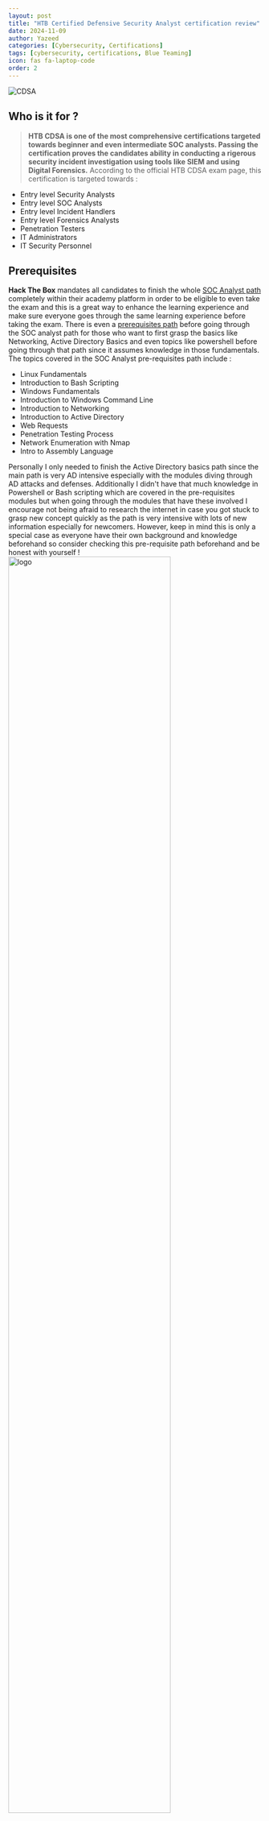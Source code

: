 ```yaml
---
layout: post
title: "HTB Certified Defensive Security Analyst certification review"
date: 2024-11-09
author: Yazeed
categories: [Cybersecurity, Certifications]
tags: [cybersecurity, certifications, Blue Teaming]
icon: fas fa-laptop-code
order: 2
---
```

<img src="/assets/img/HTB_CDSA.png" alt="CDSA">

## Who is it for ?
> **HTB CDSA is one of the most comprehensive certifications targeted towards beginner and even intermediate SOC analysts. Passing the certification proves the candidates ability in conducting a rigerous security incident investigation using tools like SIEM and using Digital Forensics.**
According to the official HTB CDSA exam page, this certification is targeted towards :
- Entry level Security Analysts
- Entry level SOC Analysts
- Entry level Incident Handlers
- Entry level Forensics Analysts
- Penetration Testers
- IT Administrators
- IT Security Personnel

## Prerequisites
**Hack The Box** mandates all candidates to finish the whole <a target="_blank" href="https://academy.hackthebox.com/path/preview/soc-analyst">SOC Analyst path</a> completely within their academy platform in order to be eligible to even take the exam and this is a great way to enhance the learning experience and make sure everyone goes through the same learning experience before taking the exam. There is even a <a href="https://academy.hackthebox.com/path/preview/soc-analyst-prerequisites" target="_blank">prerequisites path</a> before going through the SOC analyst path for those who want to first grasp the basics like Networking, Active Directory Basics and even topics like powershell before going through that path since it assumes knowledge in those fundamentals. The topics covered in the SOC Analyst pre-requisites path include :
- Linux Fundamentals
- Introduction to Bash Scripting
- Windows Fundamentals
- Introduction to Windows Command Line
- Introduction to Networking
- Introduction to Active Directory
- Web Requests
- Penetration Testing Process
- Network Enumeration with Nmap
- Intro to Assembly Language

Personally I only needed to finish the Active Directory basics path since the main path is very AD intensive especially with the modules diving through AD attacks and defenses. Additionally I didn't have that much knowledge in Powershell or Bash scripting which are covered in the pre-requisites modules but when going through the modules that have these involved I encourage not being afraid to research the internet in case you got stuck to grasp new concept quickly as the path is very intensive with lots of new information especially for newcomers. However, keep in mind this is only a special case as everyone have their own background and knowledge beforehand so consider checking this pre-requisite path beforehand and be honest with yourself !
<img src="https://academy.hackthebox.com/storage/paths/390/logo.png" width="80%" alt="logo">

## Exam Prep ...
> <samp> Spoiler alert .... TAKE NOTES ! </samp>

I started going through the SOC Analyst path as someone who haven't done much blue teaming activities since this is my very first blue teaming certification. The path took me roughly about 7 months to finish due to being busy with college and internships but I'd say it's possible to finish in roughly 3 months if anyone dedicates about 20 hours per week consistently. Most important part if writing precise notes so you can come back to later even if its months after. I personally used **Notion** for note taking and I heavily recommend it. 

The main path covers the following topics :
- Incident Handling Process
- Security Monitoring & SIEM Fundamentals
- Windows Event Logs & Finding Evil
- Introduction to Threat Hunting & Hunting With Elastic
- Understanding Log Sources & Investigating with Splunk
- Windows Attacks & Defense
- Intro to Network Traffic Analysis
- Intermediate Network Traffic Analysis
- Working with IDS/IPS
- Introduction to Malware Analysis
- JavaScript Deobfuscation
- YARA & Sigma for SOC Analysts
- Introduction to Digital Forensics
- Detecting Windows Attacks with Splunk
- Security Incident Reporting

A lot of people will find the path overwhelming due to the vast amount of topics covered but I encourage not rushing it and taking it slowly to help let the knowledge sink in. The path will teach you a great deal of skills that will make you a qualified and an attractive SOC analyst for the different enterprises. You will learn how to sift through the security logs and identify attack patterns using SIEMs like Splunk and Elastic, in addition to vital skills like Threat Hunting, DFIR, Malware Analysis, utilizing YARA and Sigma detection rules (I love this module!), dealing with IDS and IPS and most importantly how to compose a professional security incident report. Keep in mind the path encourages researching and thinking out of the box as all the labs given must be solved and a lot will make you actually think twice! Overall it's a very rewarding experience and the feeling if nailing the whole path exercises and labs is worth the grind.

> I did and passed the **eJPTv2** exam before taking this certfication and let me tell you if you want to have a great advantage I heavily advise having some good red teaming background as the whole path talks about detecting and responding to attacks. So that red teaming and pentesting knowledge will help give you some great perspective and insight about what's going on when reading those logs.

After you are done with the whole path you will be eligible to buy an exam voucher and attempt the exam. That's where your notes will now come on your favour. Make sure to re-read these notes and grasp all the concepts especially with the topics you find yourself weak in. Blindly doing the labs again for the topics you feel not so capable of is a great way to gain confidence and this will help you become fluent in the exam environment as you will immediately know what to do once you are in. I also encourage solving a bunch of Sherlocks especially the SOC and DFIR ones. I personally did the following Sherlocks :
- Noxious (SOC-Very Easy)
- Brutus (DFIR-Very Easy)
- Meerkat (SOC-Easy)
- RogueOne (DFIR-Easy)
- Logjammer (DFIR-Easy)
- Heartbreaker (DFIR-Medium)
- APTNightmare (DFIR-Medium)

A lot of the Sherlocks will feel out of topic and covering new concept but they will help give you that think out of the box mindset which is very important in the exam environment. 
Additionally, doing <a href="https://bots.splunk.com/login?redirect=/event/3oQ7sqI5bajOCP43o0svqT/detail" target="_blank">**Splunk BOTS**</a> really helped me test my skills in performing a full investigation with Splunk and that makes it a great test after you are done with the path. Just make sure to do it fully and blindly without reading any writeups. All of this practise will pay off at the exam. 


## Pricing
The <a target="_blank" href="https://academy.hackthebox.com/path/preview/soc-analyst">SOC Analyst path</a> is available at HTB Academy platform and fortunately there are multiple afforable subscription models for different users. I used their student subscription which is only **$8** per months if you have a .edu email. This will give you access to all the modules in the SOC Analyst path, the pre-requisites path and even access to all their main certifications paths (CPTS, CBBH and CDSA). 

<img src="/assets/img/Pricing.png" alt="pricing">

If you don't have a .edu email fortunately there are some other affordable subscriptions like the **Platinum** sub which costs around $68 and gives you 1000 cubes enough to cover and unlock of the modules in the path. The whole path costs around 1220 cubes so a single **Platinum** subscription (**$68**) and an additional **Silver** Subscription (**$18**) will be enough to unlock the whole path.
> You will get additional more cubes after you finish each module completely.

The exam voucher costs around $210 so overall the certification will cost you around $296 which is much more affordable than other blue teaming certifications like Blue Team level 1 ($485) and Cyberdefenders CCD ($800). HTB CDSA is also very comprehensive and is on par with CCD in terms of difficuly, making it a big bang for your buck !

## Exam Experience
I never really felt fully prepared for the exam even after going through all the previously mentioned prep steps. However, I eventually had the courage to just press that Start Exam button and get my hands dirty since a lot of people told me that finishing the whole path alone even without doing sherlocks or additional 3rd party prep material makes you fully qualified to pass the exam.

Upon starting the exam everything you need to go through and use will be provided to you like the letter of engagement as well as the exam lab. You will have the choice to either use the Pwnbox or using the exam VPN to access the lab. I personally found the VPN ideal as I can just connect directly using my own machine.

<img src="/assets/img/Exam Objectives.png" alt="pricing">
According to the <a href="https://docs.sysreptor.com" target="_blank">sysreptor</a> exam report template there will be 2 incidents for the exam. The first one includes 20 flags in which only 17 are required. For both the first and the second incident you are required to compose a commercial grade exam report which meticulously documents all the investigation steps and conclusions for both incidents.

I highly encourage taking **screenshots** of everything important you observe at the exam environment and write all commands or SIEM queries you used for any step that ultimately led or helped getting a certain flag (as outlined in the sysreptor Exam Objectives). This will make the report writing step a lot more manageable and less stressful and for me it saved a ton of time. 

With all that being said I was able to get all the flags on my 3rd exam day and this gave me a confidence boost to start composing the report. Sysreptor was a life saver during this phase as it made report writing a lot easier and straight forward. After composing a decent report draft for incident 1 all that's left is to through incident 2 and finish my report. I had to use the full 7 days to make sure I covered everything for both incidents in my report and that was in continuous reference to the security incident report sample found in the **Security Incident Reporting** module.

After submitting my report it took less than 20 business days for me to get my results as promised by their conditions. I finally got an email congratulating me on passing the CDSA exam and it felt so good to conclude my 7 months exam prep journey with a pass !
<img src="/assets/img/CDSA Certified.png" width="80%" alt="CDSA Certified">
Overall, I highly recommend anyone who's looking into becoming a SOC analyst or even just getting better at SOC operations to get that certification. It's highly practical, very comprehensive and like most Hack The Box content reflects their well tailored, well crafted and high quality content.
